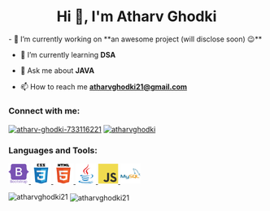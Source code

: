 <h1 align="center">Hi 👋, I'm Atharv Ghodki</h1>
- 🔭 I’m currently working on **an awesome project (will disclose soon) 😉**

- 🌱 I’m currently learning **DSA**

- 💬 Ask me about **JAVA**

- 📫 How to reach me **atharvghodki21@gmail.com**

<h3 align="left">Connect with me:</h3>
<p align="left">
<a href="https://linkedin.com/in/atharv-ghodki-733116221" target="blank"><img align="center" src="https://raw.githubusercontent.com/rahuldkjain/github-profile-readme-generator/master/src/images/icons/Social/linked-in-alt.svg" alt="atharv-ghodki-733116221" height="30" width="40" /></a>
<a href="https://instagram.com/atharvghodki" target="blank"><img align="center" src="https://raw.githubusercontent.com/rahuldkjain/github-profile-readme-generator/master/src/images/icons/Social/instagram.svg" alt="atharvghodki" height="30" width="40" /></a>
</p>

<h3 align="left">Languages and Tools:</h3>
<p align="left"> <a href="https://getbootstrap.com" target="_blank" rel="noreferrer"> <img src="https://raw.githubusercontent.com/devicons/devicon/master/icons/bootstrap/bootstrap-plain-wordmark.svg" alt="bootstrap" width="40" height="40"/> </a> <a href="https://www.w3schools.com/css/" target="_blank" rel="noreferrer"> <img src="https://raw.githubusercontent.com/devicons/devicon/master/icons/css3/css3-original-wordmark.svg" alt="css3" width="40" height="40"/> </a> <a href="https://www.w3.org/html/" target="_blank" rel="noreferrer"> <img src="https://raw.githubusercontent.com/devicons/devicon/master/icons/html5/html5-original-wordmark.svg" alt="html5" width="40" height="40"/> </a> <a href="https://www.java.com" target="_blank" rel="noreferrer"> <img src="https://raw.githubusercontent.com/devicons/devicon/master/icons/java/java-original.svg" alt="java" width="40" height="40"/> </a> <a href="https://developer.mozilla.org/en-US/docs/Web/JavaScript" target="_blank" rel="noreferrer"> <img src="https://raw.githubusercontent.com/devicons/devicon/master/icons/javascript/javascript-original.svg" alt="javascript" width="40" height="40"/> </a> <a href="https://www.mysql.com/" target="_blank" rel="noreferrer"> <img src="https://raw.githubusercontent.com/devicons/devicon/master/icons/mysql/mysql-original-wordmark.svg" alt="mysql" width="40" height="40"/> </a> 
<p><img align="left" src="https://github-readme-stats.vercel.app/api/top-langs?username=atharvghodki21&show_icons=true&locale=en&layout=compact" alt="atharvghodki21" /></p>

<p>&nbsp;<img align="center" src="https://github-readme-stats.vercel.app/api?username=atharvghodki21&show_icons=true&locale=en" alt="atharvghodki21" /></p>
